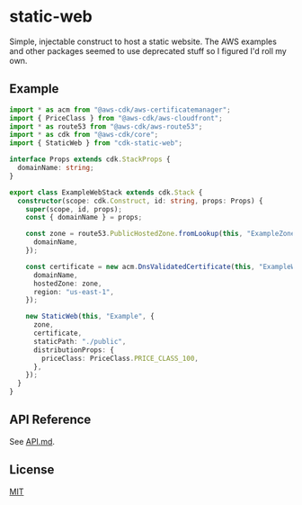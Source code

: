 # static-web

Simple, injectable construct to host a static website. The AWS examples and other packages seemed to use deprecated stuff so I figured I'd roll my own.

## Example

```ts
import * as acm from "@aws-cdk/aws-certificatemanager";
import { PriceClass } from "@aws-cdk/aws-cloudfront";
import * as route53 from "@aws-cdk/aws-route53";
import * as cdk from "@aws-cdk/core";
import { StaticWeb } from "cdk-static-web";

interface Props extends cdk.StackProps {
  domainName: string;
}

export class ExampleWebStack extends cdk.Stack {
  constructor(scope: cdk.Construct, id: string, props: Props) {
    super(scope, id, props);
    const { domainName } = props;

    const zone = route53.PublicHostedZone.fromLookup(this, "ExampleZone", {
      domainName,
    });

    const certificate = new acm.DnsValidatedCertificate(this, "ExampleWebCert", {
      domainName,
      hostedZone: zone,
      region: "us-east-1",
    });

    new StaticWeb(this, "Example", {
      zone,
      certificate,
      staticPath: "./public",
      distributionProps: {
        priceClass: PriceClass.PRICE_CLASS_100,
      },
    });
  }
}
```

## API Reference

See [API.md](API.md).

## License

[MIT](LICENCE)